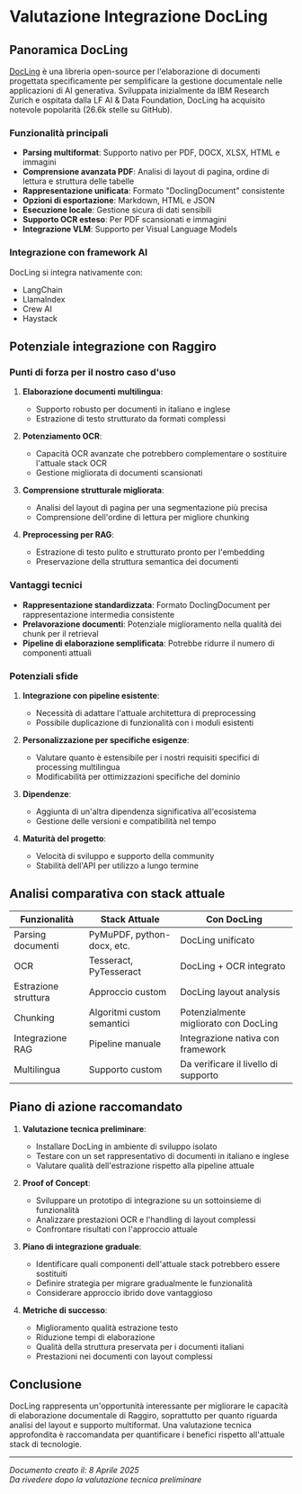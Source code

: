 # Valutazione Integrazione DocLing

## Panoramica DocLing

[DocLing](https://github.com/docling-project/docling) è una libreria open-source per l'elaborazione di documenti progettata specificamente per semplificare la gestione documentale nelle applicazioni di AI generativa. Sviluppata inizialmente da IBM Research Zurich e ospitata dalla LF AI & Data Foundation, DocLing ha acquisito notevole popolarità (26.6k stelle su GitHub).

### Funzionalità principali

- **Parsing multiformat**: Supporto nativo per PDF, DOCX, XLSX, HTML e immagini
- **Comprensione avanzata PDF**: Analisi di layout di pagina, ordine di lettura e struttura delle tabelle
- **Rappresentazione unificata**: Formato "DoclingDocument" consistente
- **Opzioni di esportazione**: Markdown, HTML e JSON
- **Esecuzione locale**: Gestione sicura di dati sensibili
- **Supporto OCR esteso**: Per PDF scansionati e immagini
- **Integrazione VLM**: Supporto per Visual Language Models

### Integrazione con framework AI

DocLing si integra nativamente con:
- LangChain
- LlamaIndex
- Crew AI
- Haystack

## Potenziale integrazione con Raggiro

### Punti di forza per il nostro caso d'uso

1. **Elaborazione documenti multilingua**:
   - Supporto robusto per documenti in italiano e inglese
   - Estrazione di testo strutturato da formati complessi

2. **Potenziamento OCR**:
   - Capacità OCR avanzate che potrebbero complementare o sostituire l'attuale stack OCR
   - Gestione migliorata di documenti scansionati

3. **Comprensione strutturale migliorata**:
   - Analisi del layout di pagina per una segmentazione più precisa
   - Comprensione dell'ordine di lettura per migliore chunking

4. **Preprocessing per RAG**:
   - Estrazione di testo pulito e strutturato pronto per l'embedding
   - Preservazione della struttura semantica dei documenti

### Vantaggi tecnici

- **Rappresentazione standardizzata**: Formato DoclingDocument per rappresentazione intermedia consistente
- **Prelavorazione documenti**: Potenziale miglioramento nella qualità dei chunk per il retrieval
- **Pipeline di elaborazione semplificata**: Potrebbe ridurre il numero di componenti attuali

### Potenziali sfide

1. **Integrazione con pipeline esistente**:
   - Necessità di adattare l'attuale architettura di preprocessing
   - Possibile duplicazione di funzionalità con i moduli esistenti

2. **Personalizzazione per specifiche esigenze**:
   - Valutare quanto è estensibile per i nostri requisiti specifici di processing multilingua
   - Modificabilità per ottimizzazioni specifiche del dominio

3. **Dipendenze**:
   - Aggiunta di un'altra dipendenza significativa all'ecosistema
   - Gestione delle versioni e compatibilità nel tempo

4. **Maturità del progetto**:
   - Velocità di sviluppo e supporto della community
   - Stabilità dell'API per utilizzo a lungo termine

## Analisi comparativa con stack attuale

| Funzionalità | Stack Attuale | Con DocLing |
|--------------|--------------|------------|
| Parsing documenti | PyMuPDF, python-docx, etc. | DocLing unificato |
| OCR | Tesseract, PyTesseract | DocLing + OCR integrato |
| Estrazione struttura | Approccio custom | DocLing layout analysis |
| Chunking | Algoritmi custom semantici | Potenzialmente migliorato con DocLing |
| Integrazione RAG | Pipeline manuale | Integrazione nativa con framework |
| Multilingua | Supporto custom | Da verificare il livello di supporto |

## Piano di azione raccomandato

1. **Valutazione tecnica preliminare**:
   - Installare DocLing in ambiente di sviluppo isolato
   - Testare con un set rappresentativo di documenti in italiano e inglese
   - Valutare qualità dell'estrazione rispetto alla pipeline attuale

2. **Proof of Concept**:
   - Sviluppare un prototipo di integrazione su un sottoinsieme di funzionalità
   - Analizzare prestazioni OCR e l'handling di layout complessi
   - Confrontare risultati con l'approccio attuale

3. **Piano di integrazione graduale**:
   - Identificare quali componenti dell'attuale stack potrebbero essere sostituiti
   - Definire strategia per migrare gradualmente le funzionalità
   - Considerare approccio ibrido dove vantaggioso

4. **Metriche di successo**:
   - Miglioramento qualità estrazione testo
   - Riduzione tempi di elaborazione
   - Qualità della struttura preservata per i documenti italiani
   - Prestazioni nei documenti con layout complessi

## Conclusione

DocLing rappresenta un'opportunità interessante per migliorare le capacità di elaborazione documentale di Raggiro, soprattutto per quanto riguarda analisi del layout e supporto multiformat. Una valutazione tecnica approfondita è raccomandata per quantificare i benefici rispetto all'attuale stack di tecnologie.

---

*Documento creato il: 8 Aprile 2025*  
*Da rivedere dopo la valutazione tecnica preliminare*